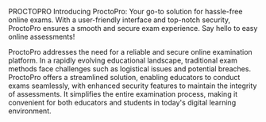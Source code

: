 PROCTOPRO
Introducing ProctoPro: Your go-to solution for hassle-free online exams. With a user-friendly interface and top-notch security, ProctoPro ensures a smooth and secure exam experience. Say hello to easy online assessments!

ProctoPro addresses the need for a reliable and secure online examination platform. In a rapidly evolving educational landscape, traditional exam methods face challenges such as logistical issues and potential breaches. ProctoPro offers a streamlined solution, enabling educators to conduct exams seamlessly, with enhanced security features to maintain the integrity of assessments. It simplifies the entire examination process, making it convenient for both educators and students in today's digital learning environment.
